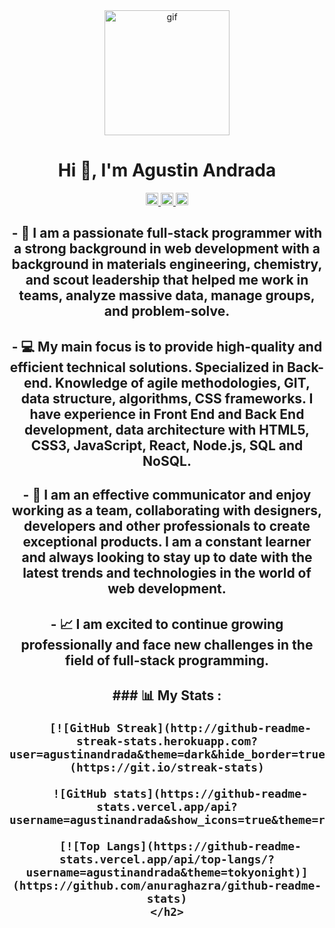 <div id="header" align="center">
    <img alt="gif" src="https://media.giphy.com/media/etn52ENYVnpxqMaXiT/giphy.gif" width="200" auto-paly="true">
    <h1 align="center">Hi 🖖, I'm Agustin Andrada </h1>
<div id="badges" align="center" >
     <a href="https://www.linkedin.com/in/agustin-andrada-928a87127/" target="_blank">
        <img alt="Linkedin URL" src="https://encrypted-tbn0.gstatic.com/images?q=tbn:ANd9GcTL5iJLydkS-Rpg8vuFF04qj48NnbRJb89d9dARmK4uaj4gK5YL&s" width="20" height="20">
    </a>
    <a href="https://twitter.com/agustin606" target="_blank">
        <img alt="Twitter URL" src="https://encrypted-tbn0.gstatic.com/images?q=tbn:ANd9GcS0IJVDdxX2gc2vMkTw1xWDQyzkjhTQqX28SlyiSE3q_8H0dLo&s" width="20" height="20">
    </a>
    <a href="https://www.instagram.com/agusandrada_1/" target="_blank">
        <img alt="instagram URL" src="https://www.freepnglogos.com/uploads/logo-ig-png/logo-ig-instagram-new-logo-vector-download-13.png" width="20" height="20">
    </a>
</div>
    <div>
    <h2>- 🚀 I am a passionate full-stack programmer with a strong background in web development with a background in materials
            engineering, chemistry, and scout leadership that helped me work in teams, analyze massive data, manage groups, and
            problem-solve. </h2>
    <h2>- 💻 My main focus is to provide high-quality and efficient technical solutions. Specialized in Back-end.
            Knowledge of agile methodologies, GIT, data structure, algorithms, CSS frameworks. I have experience in Front End and
            Back End development, data architecture with HTML5, CSS3, JavaScript, React, Node.js, SQL and NoSQL.</h2>
    <h2>- 🤝 I am an effective communicator and enjoy working as a team, collaborating with designers, developers and other
            professionals to create exceptional products. I am a constant learner and always looking to stay up to date with the latest
            trends and technologies in the world of web development.</h2>
    <h2>- 📈 I am excited to continue growing professionally and face new challenges in the field of full-stack programming. </h2>
</div>

<div>
    <h2>
        ### 📊 My Stats :

        
        [![GitHub Streak](http://github-readme-streak-stats.herokuapp.com?user=agustinandrada&theme=dark&hide_border=true&border_radius=6&mode=weekly&sideNums=EB7017&fire=EB5454)](https://git.io/streak-stats)
        
        ![GitHub stats](https://github-readme-stats.vercel.app/api?username=agustinandrada&show_icons=true&theme=radical)

        [![Top Langs](https://github-readme-stats.vercel.app/api/top-langs/?username=agustinandrada&theme=tokyonight)](https://github.com/anuraghazra/github-readme-stats)
    </h2>
</div>
</div>
